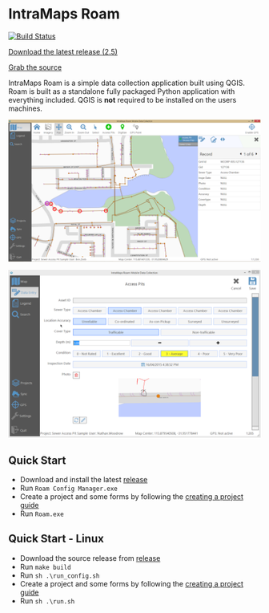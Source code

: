 # IntraMaps Roam

[![Build Status](https://travis-ci.org/DMS-Aus/Roam.svg?branch=master)](https://travis-ci.org/DMS-Aus/Roam)

[Download the latest release (2.5)](https://github.com/DMS-Aus/Roam/releases)

[Grab the source](https://github.com/DMS-Aus/Roam)

IntraMaps Roam is a simple data collection application built using QGIS. 
Roam is built as a standalone fully packaged Python application with everything included. 
QGIS is **not** required to be installed on the users machines.

![a](images/release.PNG)

![logo](images/release-capture.png)

## Quick Start

- Download and install the latest [release](https://github.com/DMS-Aus/Roam/releases)
- Run `Roam Config Manager.exe`
- Create a project and some forms by following the [creating a project guide](admin-guide/projectadmin.md)
- Run `Roam.exe`

## Quick Start - Linux 

- Download the source release from [release](https://github.com/DMS-Aus/Roam/archive/master.zip)
- Run `make build`
- Run `sh .\run_config.sh`
- Create a project and some forms by following the [creating a project guide](admin-guide/projectadmin.md)
- Run `sh .\run.sh`
